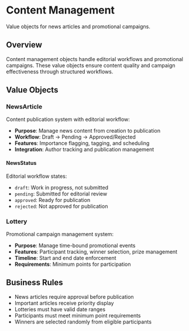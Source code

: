 # Content Management

Value objects for news articles and promotional campaigns.

## Overview

Content management objects handle editorial workflows and promotional campaigns. These value objects ensure content quality and campaign effectiveness through structured workflows.

## Value Objects

### NewsArticle
Content publication system with editorial workflow:
- **Purpose**: Manage news content from creation to publication
- **Workflow**: Draft → Pending → Approved/Rejected
- **Features**: Importance flagging, tagging, and scheduling
- **Integration**: Author tracking and publication management

#### NewsStatus
Editorial workflow states:
- `draft`: Work in progress, not submitted
- `pending`: Submitted for editorial review
- `approved`: Ready for publication
- `rejected`: Not approved for publication

### Lottery
Promotional campaign management system:
- **Purpose**: Manage time-bound promotional events
- **Features**: Participant tracking, winner selection, prize management
- **Timeline**: Start and end date enforcement
- **Requirements**: Minimum points for participation

## Business Rules

- News articles require approval before publication
- Important articles receive priority display
- Lotteries must have valid date ranges
- Participants must meet minimum point requirements
- Winners are selected randomly from eligible participants